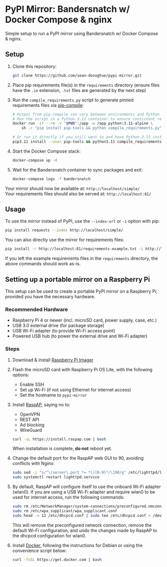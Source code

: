 # PyPI Mirror: Bandersnatch w/ Docker Compose & nginx

Simple setup to run a PyPI mirror using Bandersnatch w/ Docker Compose & nginx.

## Setup

1. Clone this repository:

   ```sh
   git clone https://github.com/sean-donoghue/pypi-mirror.git
   ```

2. Place pip requirements file(s) in the `requirements` directory (ensure files have the
   `.in` extension, `.txt` files are generated by the next step)

3. Run the `compile_requirements.py` script to generate pinned requirements files via
   [pip-compile](https://github.com/jazzband/pip-tools/):

   ```sh
   # Output from pip-compile can vary between environments and Python versions;
   # Run the script in a Python 3.11 container to ensure consistent results
   docker run -it --rm -v "$PWD":/app -w /app python:3.11-alpine \
       sh -c "pip install pip-tools && python compile_requirements.py"

   # Or run it directly if you still want to and have Python 3.11 installed
   pip3.11 install --user pip-tools && python3.11 compile_requirements.py
   ```

4. Start the Docker Compose stack:

   ```sh
   docker-compose up -d
   ```

5. Wait for the Bandersnatch container to sync packages and exit:

   ```sh
   docker-compose logs -f bandersnatch
   ```

Your mirror should now be available at: `http://localhost/simple/`  
Your requirements files should also be served at: `http://localhost:81/`

## Usage

To use the mirror instead of PyPI, use the `--index-url` or `-i` option with pip:

```sh
pip install requests --index http://localhost/simple/
```

You can also directly use the mirror for requirements files:

```sh
pip install -r http://localhost:81/requirements-example.txt -i http://localhost/simple/
```

If you left the example requirements files in the `requirements` directory, the above
commands should work as-is.

## Setting up a portable mirror on a Raspberry Pi

This setup can be used to create a portable PyPI mirror on a Raspberry Pi, provided you
have the necessary hardware.

### Recommended Hardware

- Raspberry Pi 4 or newer (incl. microSD card, power supply, case, etc.)
- USB 3.0 external drive (for package storage)
- USB Wi-Fi adapter (to provide Wi-Fi access point)
- Powered USB hub (to power the external drive and Wi-Fi adapter)

### Steps

1. Download & install [Raspberry Pi Imager](https://www.raspberrypi.com/software/)

2. Flash the microSD card with Raspberry Pi OS Lite, with the following options:

   - Enable SSH
   - Set up Wi-Fi (if not using Ethernet for internet access)
   - Set the hostname to `pypi-mirror`

3. Install [RaspAP](https://docs.raspap.com/), saying no to:

   - OpenVPN
   - REST API
   - Ad blocking
   - WireGuard

   ```sh
   curl -sL https://install.raspap.com | bash
   ```

   When installation is complete, **do not** reboot yet.

4. Change the default port for the RaspAP web GUI to 90, avoiding conflicts with Nginx:

   ```bash
   sudo sed -i "s/^\(server\.port *= *\)[0-9]*/\190/g" /etc/lighttpd/lighttpd.conf
   sudo systemctl restart lighttpd.service
   ```

5. By default, RaspAP will configure itself to use the onboard Wi-Fi adapter (wlan0). If
   you are using a USB Wi-Fi adapter and require wlan0 to be used for internet access,
   run the following commands:

   ```bash
   sudo rm /etc/NetworkManager/system-connections/preconfigured.nmconnection
   sudo rm /etc/wpa_supplicant/wpa_supplicant.conf
   sudo head -n 12 /etc/dhcpcd.conf | sudo tee /etc/dhcpcd.conf > /dev/null
   ```

   This will remove the preconfigured network connection, remove the default Wi-Fi
   configuration, and undo the changes made by RaspAP to the dhcpcd configuration for
   wlan0.

6. Install [Docker](https://docs.docker.com/engine/install/debian/), following the
   instructions for Debian or using the convenience script below:

   ```sh
   curl -fsSL https://get.docker.com | bash
   ```
